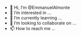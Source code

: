 - 👋 Hi, I’m @EmmanuelAlmonte
- 👀 I’m interested in ...
- 🌱 I’m currently learning ...
- 💞️ I’m looking to collaborate on ...
- 📫 How to reach me ...

<!---
EmmanuelAlm/EmmanuelAlm is a ✨ special ✨ repository because its `README.md` (this file) appears on your GitHub profile.
You can click the Preview link to take a look at your changes.
--->
